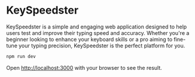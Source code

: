# KeySpeedster

KeySpeedster is a simple and engaging web application designed to help users test and improve their typing speed and accuracy. Whether you're a beginner looking to enhance your keyboard skills or a pro aiming to fine-tune your typing precision, KeySpeedster is the perfect platform for you.



```bash
npm run dev
```

Open [http://localhost:3000](http://localhost:3000) with your browser to see the result.
